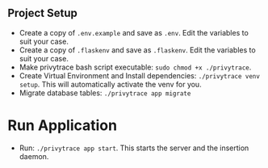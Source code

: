 ## Project Setup
- Create a copy of ```.env.example``` and save as ```.env```. Edit the variables to suit your case.
- Create a copy of ```.flaskenv``` and save as ```.flaskenv```. Edit the variables to suit your case.
- Make privytrace bash script executable: ```sudo chmod +x ./privytrace```.
- Create Virtual Environment and Install dependencies: ```./privytrace venv setup```. This will automatically activate the venv for you.
- Migrate database tables: ```./privytrace app migrate```

# Run Application
- Run: ```./privytrace app start```. This starts the server and the insertion daemon.